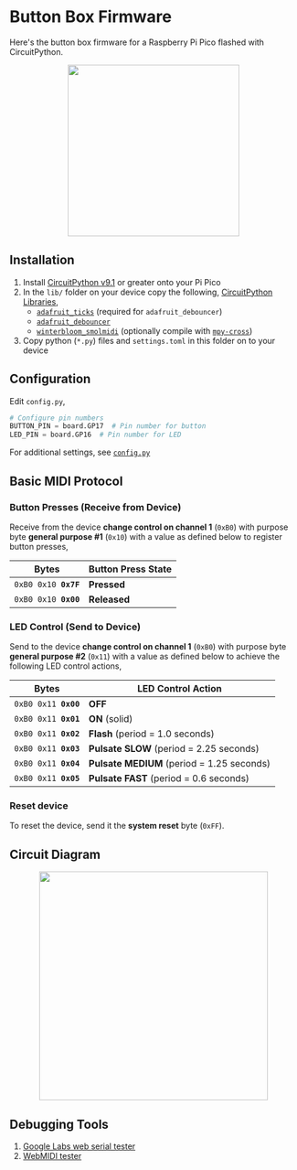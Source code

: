 # Button Box Firmware

Here's the button box firmware for a Raspberry Pi Pico flashed with CircuitPython.

<div align="center">
  <img src="https://raw.github.com/dtcooper/tomato/main/.github/tomato-controller.jpg" width="300">
</div>

## Installation

1. Install [CircuitPython v9.1](https://circuitpython.org/board/raspberry_pi_pico/)
   or greater onto your Pi Pico
2. In the `lib/` folder on your device copy the following,
   [CircuitPython Libraries](https://circuitpython.org/libraries),
    - [`adafruit_ticks`](https://docs.circuitpython.org/projects/ticks/) (required
      for `adafruit_debouncer`)
    - [`adafruit_debouncer`](https://docs.circuitpython.org/projects/debouncer/)
    - [`winterbloom_smolmidi`](https://github.com/wntrblm/Winterbloom_SmolMIDI/)
      (optionally compile with
      [`mpy-cross`](https://adafruit-circuit-python.s3.amazonaws.com/index.html?prefix=bin/mpy-cross/))
3. Copy python (`*.py`) files and `settings.toml` in this folder on to your device

## Configuration

Edit `config.py`,

```python
# Configure pin numbers
BUTTON_PIN = board.GP17  # Pin number for button
LED_PIN = board.GP16  # Pin number for LED
```

For additional settings, see [`config.py`](config.py)

## Basic MIDI Protocol

### Button Presses (Receive from Device)

Receive from the device **change control on channel 1** (`0xB0`) with purpose
byte **general purpose #1** (`0x10`) with a value as defined below to register
button presses,

| Bytes                           | Button Press State |
|---------------------------------|--------------------|
| <code>0xB0 0x10 **0x7F**</code> | **Pressed**        |
| <code>0xB0 0x10 **0x00**</code> | **Released**       |

### LED Control (Send to Device)

Send to the device **change control on channel 1** (`0xB0`) with purpose byte
**general purpose #2** (`0x11`) with a value as defined below to achieve the
following LED control actions,

| Bytes                           | LED Control Action                         |
|---------------------------------|--------------------------------------------|
| <code>0xB0 0x11 **0x00**</code> | **OFF**                                    |
| <code>0xB0 0x11 **0x01**</code> | **ON** (solid)                             |
| <code>0xB0 0x11 **0x02**</code> | **Flash** (period = 1.0 seconds)           |
| <code>0xB0 0x11 **0x03**</code> | **Pulsate SLOW** (period = 2.25 seconds)   |
| <code>0xB0 0x11 **0x04**</code> | **Pulsate MEDIUM** (period = 1.25 seconds) |
| <code>0xB0 0x11 **0x05**</code> | **Pulsate FAST** (period = 0.6 seconds)    |

### Reset device

To reset the device, send it the **system reset** byte (`0xFF`).

## Circuit Diagram

<div align="center">
  <img src="https://raw.github.com/dtcooper/tomato/main/.github/tomato-controller-circuit.svg" width="400">
</div>

## Debugging Tools

1. [Google Labs web serial tester](https://googlechromelabs.github.io/serial-terminal/)
2. [WebMIDI tester](https://studiocode.dev/webmidi-tester/)
